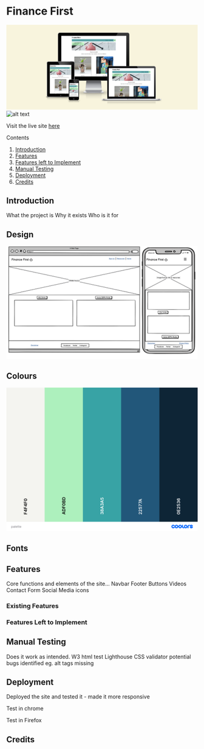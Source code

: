 # Finance First
![mock-up](assets/images/screen-homepage.png)
![alt text](https://github.com/KatherineWeston/PP1-Finance-First-3#assets/images/wireframe.png "Finance First home page on different screen sizes")

Visit the live site [here](https://katherine-holland.github.io/PP1-Finance-First/index.html)

Contents
1. [Introduction](#introduction)
2. [Features](#features)
3. [Features left to Implement](#featuresleft)
4. [Manual Testing](#testing)
5. [Deployment](#deployment)
6. [Credits](#credits) 

## Introduction
What the project is
Why it exists 
Who is it for

## Design
![Wireframe for Mobile](assets/images/wireframe.png)

## Colours
![Colour palette](assets/images/palette.png)

## Fonts


## Features
Core functions and elements of the site... 
Navbar
Footer
Buttons
Videos
Contact Form
Social Media icons
### Existing Features

### Features Left to Implement

## Manual Testing
Does it work as intended. 
W3 html test
Lighthouse
CSS validator
potential bugs identified eg. alt tags missing

## Deployment
Deployed the site and tested it - made it more responsive 

Test in chrome

Test in Firefox

## Credits
